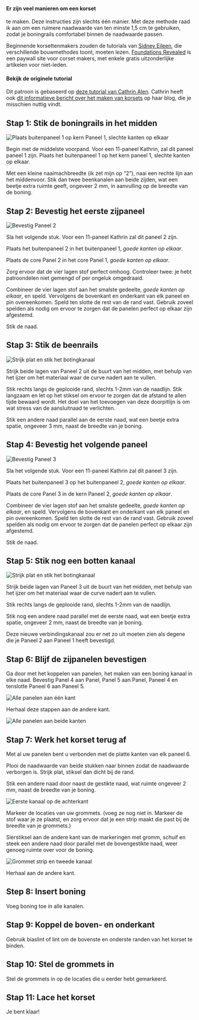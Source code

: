 <Note>

#### Er zijn veel manieren om een korset

te maken. Deze instructies zijn slechts één manier. Met deze methode raad ik aan om een ruimere naadwaarde van ten minste 1,5 cm te gebruiken, zodat je boningrails comfortabel binnen de naadwaarde passen.

Beginnende korsettenmakers zouden de tutorials van [Sidney Eileen](http://www.sidneyeileen.com), die verschillende bouwmethodes toont, moeten lezen. [Foundations Revealed](https://www.foundationsrevealed.com) is een paywall site voor corset makers, met enkele gratis uitzonderlijke artikelen voor niet-leden.

#### Bekijk de originele tutorial

Dit patroon is gebaseerd op [deze tutorial van Cathrin Alen](https://katafalk.wordpress.com/2010/06/24/underbust-pattern-tutorial/). Cathrin heeft ook [dit informatieve bericht over het maken van korsets](https://katafalk.wordpress.com/2009/05/05/03how-i-sew-korsets/) op haar blog, die je misschien nuttig vindt.

</Note>

## Stap 1: Stik de boningrails in het midden

![Plaats buitenpaneel 1 op kern Paneel 1, slechte kanten op elkaar](step01.png)

Begin met de middelste voorpand. Voor een 11-paneel Kathrin, zal dit paneel paneel 1 zijn. Plaats het buitenpaneel 1 op het kern paneel 1, slechte kanten op elkaar.

Met een kleine naaimachbreedte (ik zet mijn op “2”), naai een rechte lijn aan het middenvoor. Stik dan twee beenkanalen aan beide zijden, wat een beetje extra ruimte geeft, ongeveer 2 mm, in aanvulling op de breedte van de boning.

## Stap 2: Bevestig het eerste zijpaneel

![Bevestig Paneel 2](step02.png)

Sla het volgende stuk. Voor een 11-paneel Kathrin zal dit paneel 2 zijn.

Plaats het buitenpaneel 2 in het buitenpaneel 1, _goede kanten op elkaar_.

Plaats de core Panel 2 in het core Panel 1, _goede kanten op elkaar_.

Zorg ervoor dat de vier lagen stof perfect omhoog. Controleer twee: je hebt patroondelen niet gemengd of per ongeluk omgedraaid.

Combineer de vier lagen stof aan het smalste gedeelte, _goede kanten op elkaar_, en speld. Vervolgens de bovenkant en onderkant van elk paneel en pin overeenkomen. Speld ten slotte de rest van de rand vast. Gebruik zoveel spelden als nodig om ervoor te zorgen dat de panelen perfect op elkaar zijn afgestemd.

Stik de naad.

## Stap 3: Stik de beenrails

![Strijk plat en stik het botingkanaal](step03.png)

Strijk beide lagen van Paneel 2 uit de buurt van het midden, met behulp van het ijzer om het materiaal waar de curve nadert aan te vullen.

Stik rechts langs de geplooide rand, slechts 1-2mm van de naadlijn. Stik langzaam en let op het stiksel om ervoor te zorgen dat de afstand te allen tijde bewaard wordt. Het doel van het toevoegen van deze doorpitlijn is om wat stress van de aansluitnaad te verlichten.

Stik een andere naad parallel aan de eerste naad, wat een beetje extra spatie, ongeveer 3 mm, naast de breedte van je boning.

## Stap 4: Bevestig het volgende paneel

![Bevestig Paneel 3](step04.png)

Sla het volgende stuk. Voor een 11-paneel Kathrin zal dit paneel 3 zijn.

Plaats het buitenpaneel 3 op het buitenpaneel 2, _goede kanten op elkaar_.

Plaats de core Panel 3 in de kern Paneel 2, _goede kanten op elkaar_.

Combineer de vier lagen stof aan het smalste gedeelte, _goede kanten op elkaar_, en speld. Vervolgens de bovenkant en onderkant van elk paneel en pin overeenkomen. Speld ten slotte de rest van de rand vast. Gebruik zoveel spelden als nodig om ervoor te zorgen dat de panelen perfect op elkaar zijn afgestemd.

Stik de naad.

## Stap 5: Stik nog een botten kanaal

![Strijk plat en stik het botingkanaal](step05.png)

Strijk beide lagen van Paneel 3 uit de buurt van het midden, met behulp van het ijzer om het materiaal waar de curve nadert aan te vullen.

Stik rechts langs de geplooide rand, slechts 1-2mm van de naadlijn.

Stik nog een andere naad parallel met de eerste naad, wat een beetje extra spatie, ongeveer 2 mm, naast de breedte van je boning.

Deze nieuwe verbindingskanaal zou er net zo uit moeten zien als degene die je Paneel 2 aan Paneel 1 heeft bevestigd.

## Stap 6: Blijf de zijpanelen bevestigen

Ga door met het koppelen van panelen, het maken van een boning kanaal in elke naad. Bevestig Panel 4 aan Panel, Panel 5 aan Panel, Paneel 4 en tenslotte Paneel 6 aan Paneel 5.

![Alle panelen aan één kant](step06.png)

Herhaal deze stappen aan de andere kant.

![Alle panelen aan beide kanten](step06b.png)

## Stap 7: Werk het korset terug af

Met al uw panelen bent u verbonden met de platte kanten van elk paneel 6.

Plooi de naadwaarde van beide stukken naar binnen zodat de naadwaarde verborgen is. Strijk plat, stiksel dan dicht bij de rand.

Stik een andere naad door naast de gestikte naad, wat ruimte ongeveer 2 mm, naast de breedte van je boning.

![Eerste kanaal op de achterkant](step07.png)

Markeer de locaties van uw grommets. (voeg ze nog niet in. Markeer de stof waar je ze plaatst, en zorg ervoor dat je een strip maakt die past bij de breedte van je grommets.)

Sierstiksel aan de andere kant van de markeringen met gromm, schuif en steek een andere naad door parallel met de bovengestikte naad, weer genoeg ruimte over voor de boning.

![Grommet strip en tweede kanaal](step07b.png)

Herhaal aan de andere kant.

## Step 8: Insert boning

Voeg boning toe in alle kanalen.

## Stap 9: Koppel de boven- en onderkant

Gebruik biaslint of lint om de bovenste en onderste randen van het korset te binden.

## Stap 10: Stel de grommets in

Stel de grommets in op de locaties die u eerder hebt gemarkeerd.

## Stap 11: Lace het korset

Je bent klaar!
